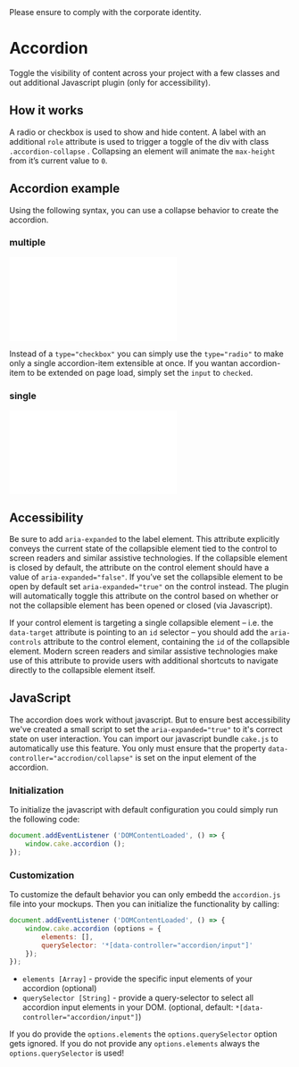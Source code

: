 <AlertInfo alertHeadline="Modifiable">
Please ensure to comply with the corporate identity.
</AlertInfo>

# Accordion

Toggle the visibility of content across your project with a few classes and out additional Javascript plugin (only for accessibility).

## How it works

A radio or checkbox is used to show and hide content. A label with an additional `role` attribute is used to trigger a toggle of the div with class `.accordion-collapse` . Collapsing an element will animate the `max-height` from it’s current value to `0`.

## Accordion example

Using the following syntax, you can use a collapse behavior to create the accordion.

### multiple

<ContentRack
    fields='
        "preview": {
            "src": "examples/AccordionMultiple.html",
            "type": "link"
        },
        "<html>":{
            "src": "examples/AccordionMultiple.html",
            "type": "content",
            "selector": "#showBox"
        }
    '
 />

![AccordionMultiple](examples/AccordionMultiple.html)

Instead of a `type="checkbox"` you can simply use the `type="radio"` to make only a single accordion-item extensible at once.
If you wantan accordion-item to be extended on page load, simply set the `input` to `checked`.

### single

<ContentRack
    fields='
        "preview": {
            "src": "examples/AccordionSingle.html",
            "type": "link"
        },
        "<html>":{
            "src": "examples/AccordionSingle.html",
            "type": "content",
            "selector": "#showBox"
        }
    '
 />

![AccordionSingle](examples/AccordionSingle.html)

## Accessibility

Be sure to add `aria-expanded` to the label element. This attribute explicitly conveys the current state of the collapsible element tied to the control to screen readers and similar assistive technologies. If the collapsible element is closed by default, the attribute on the control element should have a value of `aria-expanded="false"`. If you’ve set the collapsible element to be open by default set `aria-expanded="true"` on the control instead. The plugin will automatically toggle this attribute on the control based on whether or not the collapsible element has been opened or closed (via Javascript).

If your control element is targeting a single collapsible element – i.e. the `data-target` attribute is pointing to an `id` selector – you should add the `aria-controls` attribute to the control element, containing the `id` of the collapsible element. Modern screen readers and similar assistive technologies make use of this attribute to provide users with additional shortcuts to navigate directly to the collapsible element itself.

## JavaScript

The accordion does work without javascript. But to ensure best accessibility we've created a small script to set the `aria-expanded="true"` to it's correct state on user interaction.
You can import our javascript bundle `cake.js` to automatically use this feature. You only must ensure that the property `data-controller="accrodion/collapse"` is set on the input element of the accordion.

### Initialization

To initialize the javascript with default configuration you could simply run the following code:

```javascript
document.addEventListener ('DOMContentLoaded', () => {
    window.cake.accordion ();
});
```

### Customization

To customize the default behavior you can only embedd the `accordion.js` file into your mockups. Then you can initialize the functionality by calling:

```javascript
document.addEventListener ('DOMContentLoaded', () => {
    window.cake.accordion (options = {
        elements: [],
        querySelector: '*[data-controller="accordion/input"]'
    });
});
```

* `elements [Array]` - provide the specific input elements of your accordion (optional)
* `querySelector [String]` - provide a query-selector to select all accordion input elements in your DOM. (optional, default: `*[data-controller="accordion/input"]`)

If you do provide the `options.elements` the `options.querySelector` option gets ignored. If you do not provide any `options.elements` always the `options.querySelector` is used!
